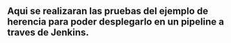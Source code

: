 ## Aqui se realizaran las pruebas del ejemplo de herencia para poder desplegarlo en un pipeline a traves de Jenkins.
